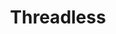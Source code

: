 ---
title: "Threadless"
excerpt: "My designs on things that can be tangible."
header:
  image: /assets/images/pencil-solid.svg
  teaser: /assets/images/pencil-solid.svg
link: https://pandoramic.threadless.com/
---